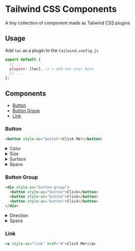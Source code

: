 # Tailwind CSS Components

A tiny collection of component made as Tailwind CSS plugins

## Usage

Add `twc` as a plugin to the `tailwind.config.js`

```js
export default {
  // ...
  plugins: [twc], // < add twc over here
  // ...
};
```

## Components

- [Button](#button)
- [Button Group](#button-group)
- [Link](#link)

### Button

```html
<button style-as="button">Click Me!</button>
```

<details><summary>Color</summary>

#### Button Color

`primary` `secondary` `positive` `negative`

```html
<button style-as="button" with-color="positive">Click Me!</button>
```

</details>

<details><summary>Size</summary>

#### Button Size

`small` `medium` `large`

```html
<button style-as="button" with-size="small">Click Me!</button>
```

</details>

<details><summary>Surface</summary>

#### Button Surface

`ghost` `fill`

```html
<button style-as="button" with-surface="ghost">Click Me!</button>
```

</details>

<details><summary>Space</summary>

#### Button Space

`full` `auto`

```html
<button style-as="button" with-space="full">Click Me!</button>
```

</details>

### Button Group

```html
<div style-as="button-group">
  <button style-as="button">Click</button>
  <button style-as="button">Click</button>
  <button style-as="button">Click</button>
</div>
```

<details><summary>Direction</summary>

#### Button Group Direction

`horizontal` `vertical`

```html
<div style-as="button-group" with-direction="vertical">
  <button style-as="button">Click</button>
  <button style-as="button">Click</button>
  <button style-as="button">Click</button>
</div>
```

</details>

<details><summary>Space</summary>

#### Button Group Space

`auto` `full`

```html
<div style-as="button-group" with-space="fill">
  <button style-as="button">Click</button>
  <button style-as="button">Click</button>
  <button style-as="button">Click</button>
</div>
```

</details>

### Link

```html
<a style-as="link" href="#">Click Me!</a>
```
